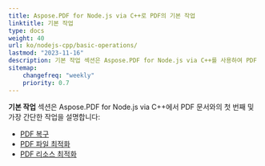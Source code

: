 ```yaml
---
title: Aspose.PDF for Node.js via C++로 PDF의 기본 작업
linktitle: 기본 작업
type: docs
weight: 40
url: ko/nodejs-cpp/basic-operations/
lastmod: "2023-11-16"
description: 기본 작업 섹션은 Aspose.PDF for Node.js via C++를 사용하여 PDF 문서와의 가장 간단한 작업 가능성을 설명합니다.
sitemap:
    changefreq: "weekly"
    priority: 0.7
---
```


**기본 작업** 섹션은 Aspose.PDF for Node.js via C++에서 PDF 문서와의 첫 번째 및 가장 간단한 작업을 설명합니다:

- [PDF 복구](/pdf/nodejs-cpp/repair-pdf/)
- [PDF 파일 최적화](/pdf/nodejs-cpp/optimize-pdf/)
- [PDF 리소스 최적화](/pdf/nodejs-cpp/optimize-pdf-resources/)